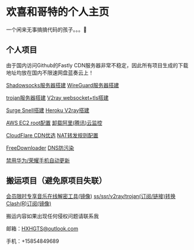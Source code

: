 # 欢喜和哥特的个人主页

一个闲来无事搞搞代码的孩子。。。🤮

## 个人项目

由于国内访问Github的Fastly CDN服务器非常不稳定，因此所有项目生成的下载地址均放在国内不限速网盘蓝奏云上！

[Shadowsocks服务器搭建](https://hxhgts.icu/SSServer/)  [WireGuard服务器搭建](https://hxhgts.icu/WireGuardServer/)

[trojan服务器搭建](https://hxhgts.icu/TrojanServer/) [V2ray websocket+tls搭建](https://hxhgts.icu/v2ray-websocket-tls-nginx/)

[Surge Snell搭建](https://hxhgts.icu/SnellServer/)  [Heroku V2ray搭建](https://hxhgts.icu/v2ray-heroku/)

[AWS EC2 root配置](https://hxhgts.icu/AWSECSRoot/)  [卸载阿里(腾讯)云监控](https://hxhgts.icu/AliyunProtectUninstall/)

[CloudFlare CDN优选](https://hxhgts.icu/CloudFlareIP/)  [NAT转发规则配置](https://hxhgts.icu/NATConfigGenerator/)

[FreeDownloader](https://hxhgts.icu/FreeDownloader/)  [DNS防污染](https://hxhgts.icu/AntiDNSPollute/)

[禁用华为/荣耀手机自动更新](https://hxhgts.icu/HuaweiAntiUpdate/)

## 搬运项目（避免原项目失联）

[会员限时专享音乐在线解密工具(镜像)](https://hxhgts.icu/QQMusicUnblocker/)  [ss/ssr/v2ray/trojan(订阅/链接)转换Clash(R)订阅(镜像)](https://hxhgts.icu/ClashRuleTransfer/)

搬运内容如果出现任何侵权问题请联系我

邮箱：HXHGTS@outlook.com

手机：+15854849689
